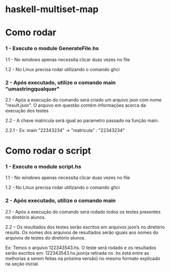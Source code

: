 # haskell-multiset-map

# Como rodar

### 1 - Execute o module GenerateFile.hs 

1.1 - No windows apenas necessita clicar duas vezes no file

1.2 - No Linux precisa rodar utilizando o comando ghci

### 2 - Após executado, utilize o comando main "umastringqualquer"

2.1 - Após a execução do comando será criado um arquivo json com nome "result.json". O arquivo em questão contém informações acerca da execução dos testes

2.2 - A chave matricula será igual ao parametro passado na função main.

2.2.1 - Ex: main "22343234" -> "matricula" : "22343234"

# Como rodar o script

### 1 - Execute o module script.hs

1.1 - No windows apenas necessita clicar duas vezes no file

1.2 - No Linux precisa rodar utilizando o comando ghci

### 2 - Após executado, utilize o comando main
2.1 - Após a execução do comando será rodado todos os testes presentes no diretório alunos.

2.2 – Os resultados dos testes serão escritos em arquivos json’s no diretório results. Os nomes dos arquivos de resultados serão iguais aos nomes do arquivos de testes do diretório alunos.

Ex: Temos o arquivo 122343543.hs. O teste será rodado e os resultados serão escritos em: 122343543.hs.json(a retirada no .hs está entre as melhorias a serem feitas na próxima versão) no mesmo formato explicado na seção inicial.

